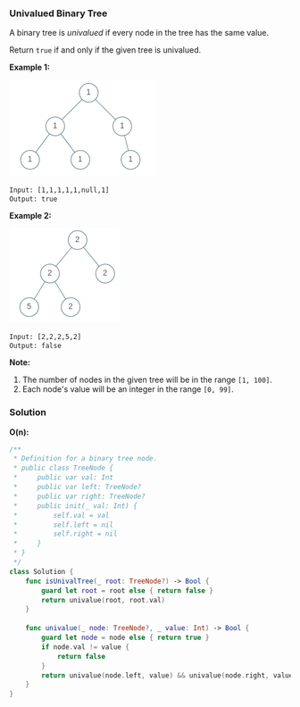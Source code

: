 
### Univalued Binary Tree

A binary tree is *univalued* if every node in the tree has the same value.

Return `true` if and only if the given tree is univalued.

__Example 1:__

![Example 1](images/question_965-0.png)
```
Input: [1,1,1,1,1,null,1]
Output: true
```
__Example 2:__

![Example 2](images/question_965-1.png)
```
Input: [2,2,2,5,2]
Output: false
```

__Note:__
1. The number of nodes in the given tree will be in the range `[1, 100]`.
2. Each node's value will be an integer in the range `[0, 99]`.

### Solution
__O(n):__
```Swift
/**
 * Definition for a binary tree node.
 * public class TreeNode {
 *     public var val: Int
 *     public var left: TreeNode?
 *     public var right: TreeNode?
 *     public init(_ val: Int) {
 *         self.val = val
 *         self.left = nil
 *         self.right = nil
 *     }
 * }
 */
class Solution {
    func isUnivalTree(_ root: TreeNode?) -> Bool {
        guard let root = root else { return false }
        return univalue(root, root.val)
    }
    
    func univalue(_ node: TreeNode?, _ value: Int) -> Bool {
        guard let node = node else { return true }
        if node.val != value {
            return false
        }
        return univalue(node.left, value) && univalue(node.right, value)
    }
}
```
